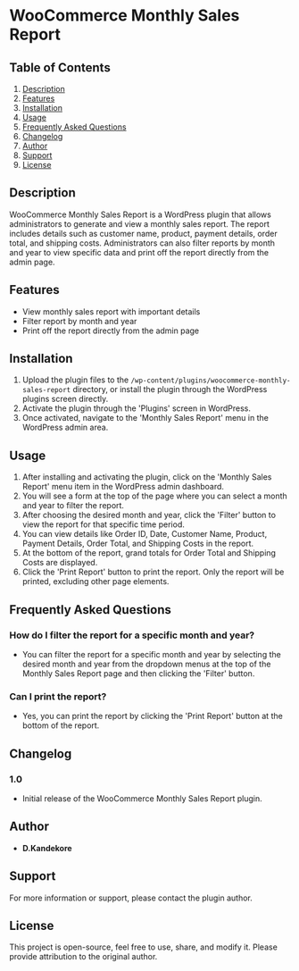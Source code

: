 # WooCommerce Monthly Sales Report

## Table of Contents

1. [Description](#description)
2. [Features](#features)
3. [Installation](#installation)
4. [Usage](#usage)
5. [Frequently Asked Questions](#frequently-asked-questions)
6. [Changelog](#changelog)
7. [Author](#author)
8. [Support](#support)
9. [License](#license)

## Description

WooCommerce Monthly Sales Report is a WordPress plugin that allows administrators to generate and view a monthly sales report. The report includes details such as customer name, product, payment details, order total, and shipping costs. Administrators can also filter reports by month and year to view specific data and print off the report directly from the admin page.

## Features

- View monthly sales report with important details
- Filter report by month and year
- Print off the report directly from the admin page

## Installation

1. Upload the plugin files to the `/wp-content/plugins/woocommerce-monthly-sales-report` directory, or install the plugin through the WordPress plugins screen directly.
2. Activate the plugin through the 'Plugins' screen in WordPress.
3. Once activated, navigate to the 'Monthly Sales Report' menu in the WordPress admin area.

## Usage

1. After installing and activating the plugin, click on the 'Monthly Sales Report' menu item in the WordPress admin dashboard.
2. You will see a form at the top of the page where you can select a month and year to filter the report.
3. After choosing the desired month and year, click the 'Filter' button to view the report for that specific time period.
4. You can view details like Order ID, Date, Customer Name, Product, Payment Details, Order Total, and Shipping Costs in the report.
5. At the bottom of the report, grand totals for Order Total and Shipping Costs are displayed.
6. Click the 'Print Report' button to print the report. Only the report will be printed, excluding other page elements.

## Frequently Asked Questions

### How do I filter the report for a specific month and year?

- You can filter the report for a specific month and year by selecting the desired month and year from the dropdown menus at the top of the Monthly Sales Report page and then clicking the 'Filter' button.

### Can I print the report?

- Yes, you can print the report by clicking the 'Print Report' button at the bottom of the report.

## Changelog

### 1.0
- Initial release of the WooCommerce Monthly Sales Report plugin.

## Author

- **D.Kandekore**

## Support

For more information or support, please contact the plugin author.

## License

This project is open-source, feel free to use, share, and modify it. Please provide attribution to the original author.

